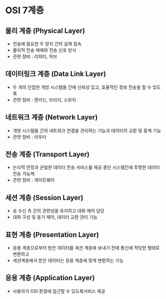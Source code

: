 # OSI 7계층

## 물리 계층 (Physical Layer)

* 전송에 필요한 두 장치 간의 실제 접속
* 물리적 전송 매체와 전송 신호 방식
* 관련 장비 : 리피터, 허브



## 데이터링크 계층 (Data Link Layer)

* 두 개의 인접한 개방 시스템들 간에 신뢰성 있고, 효율적인 정보 전송을 할 수 있도록
* 관련 장비 : 랜카드, 브리지, 스위치



## 네트워크 계층 (Network Layer)

* 개방 시스템들 간의 네트워크 연결을 관리하는 기능과 데이터의 교환 및 중계 기능
* 관련 장비 : 라우터



## 전송 계층 (Transport Layer)

* 논리적 안정과 균일한 데이터 전송 서비스를 제공 종단 시스템간에 투명한 데이터 전송 가능케
* 관련 장비 : 게이트웨이



## 세션 계층 (Session Layer)

* 송 수신 측 간의 관련성을 유지하고 대화 제어 담당
* 대화 구성 및 동기 제어, 데이터 교환 관리 기능



## 표현 계층 (Presentation Layer)

* 응용 계층으로부터 받은 데이터를 세션 계층에 보내기 전에 통신에 적당한 형태로 변환하고
* 세션계층에서 받은 데이터는 응용 계층에 맞게 변환하는 기능



## 응용 계층 (Application Layer)

* 사용자가 OSI 환경에 접근할 수 있도록서비스 제공